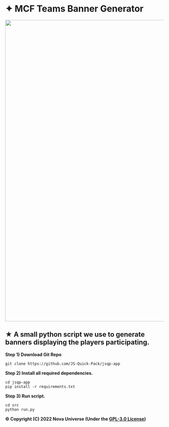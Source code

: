 # ✦ MCF Teams Banner Generator
<p align="center">
  <img src="https://user-images.githubusercontent.com/66202304/160247716-58fcc3e3-bf20-41da-a75c-574a9e701aab.png" width="960" />
  
  ## ★ A small python script we use to generate banners displaying the players participating.
</p>

**Step 1) Download Git Repo** 
```
git clone https://github.com/JS-Quick-Pack/jsqp-app
```

**Step 2) Install all required dependencies.**
```
cd jsqp-app
pip install -r requirements.txt
```

**Step 3) Run script.**
```
cd src
python run.py
```

**© Copyright (C) 2022 Nova Universe (Under the [GPL-3.0 License](LICENSE.md))**
